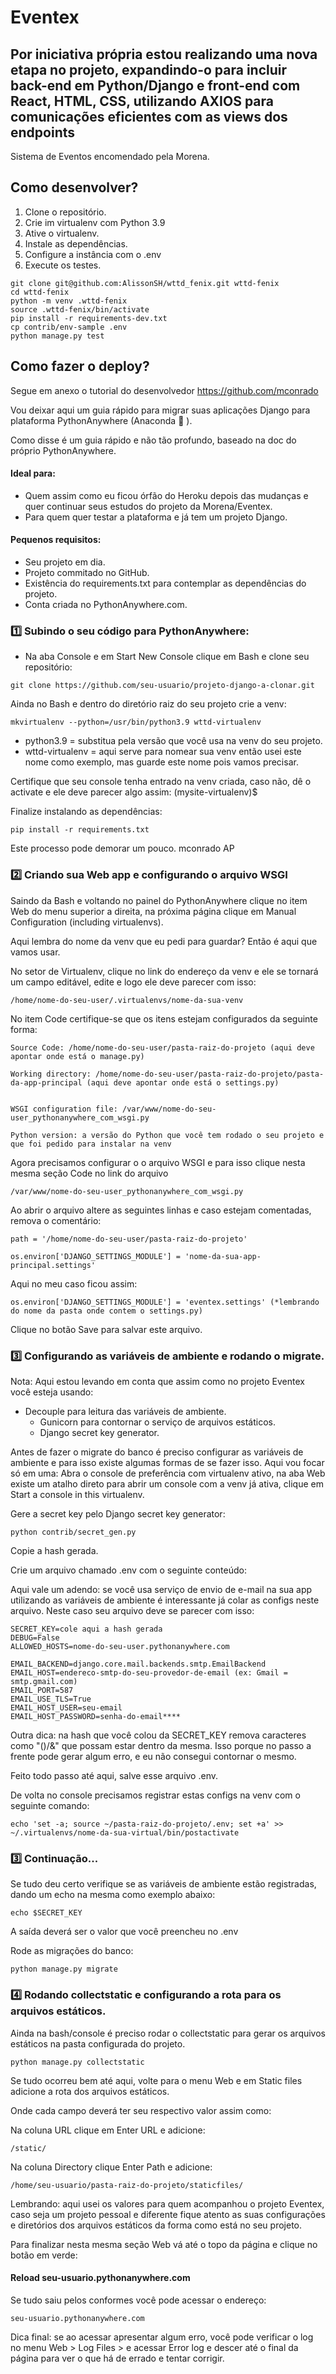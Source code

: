# Eventex

## Por iniciativa própria estou realizando uma nova etapa no projeto, expandindo-o para incluir back-end em Python/Django e front-end com React, HTML, CSS, utilizando AXIOS para comunicações eficientes com as views dos endpoints

Sistema de Eventos encomendado pela Morena.

## Como desenvolver?

1. Clone o repositório.
2. Crie im virtualenv com Python 3.9
3. Ative o virtualenv.
4. Instale as dependências.
5. Configure a instância com o .env
6. Execute os testes.

```console
git clone git@github.com:AlissonSH/wttd_fenix.git wttd-fenix
cd wttd-fenix
python -m venv .wttd-fenix
source .wttd-fenix/bin/activate
pip install -r requirements-dev.txt
cp contrib/env-sample .env
python manage.py test
```

## Como fazer o deploy?

Segue em anexo o tutorial do desenvolvedor https://github.com/mconrado

Vou deixar aqui um guia rápido para migrar suas aplicações Django para plataforma PythonAnywhere (Anaconda 🐍 ).

Como disse é um guia rápido e não tão profundo, baseado na doc do próprio PythonAnywhere.

#### Ideal para: 
- Quem assim como eu ficou órfão do Heroku depois das mudanças e quer continuar seus estudos do projeto da Morena/Eventex.
- Para quem quer testar a plataforma e já tem um projeto Django.

#### Pequenos requisitos: 
- Seu projeto em dia.
- Projeto commitado no GitHub.
- Existência do requirements.txt para contemplar as dependências do projeto.
- Conta criada no PythonAnywhere.com.

### 1️⃣ Subindo o seu código para PythonAnywhere: 
- Na aba Console e em Start New Console clique em Bash e clone seu repositório:

```console
git clone https://github.com/seu-usuario/projeto-django-a-clonar.git
```

Ainda no Bash e dentro do diretório raiz do seu projeto crie a venv:

```console
mkvirtualenv --python=/usr/bin/python3.9 wttd-virtualenv
```

- python3.9 = substitua pela versão que você usa na venv do seu projeto.
- wttd-virtualenv = aqui serve para nomear sua venv então usei este nome como exemplo, mas guarde este nome pois vamos precisar.

Certifique que seu console tenha entrado na venv criada, caso não, dê o activate e ele deve parecer algo assim: (mysite-virtualenv)$

Finalize instalando as dependências:

```console
pip install -r requirements.txt
```

Este processo pode demorar um pouco. mconrado AP

### 2️⃣ Criando sua Web app e configurando o arquivo WSGI

Saindo da Bash e voltando no painel do PythonAnywhere clique no item Web do menu superior a direita, na próxima página clique em Manual Configuration (including virtualenvs).

Aqui lembra do nome da venv que eu pedi para guardar? Então é aqui que vamos usar.

No setor de Virtualenv, clique no link do endereço da venv e ele se tornará um campo editável, edite e logo ele deve parecer com isso:

```console
/home/nome-do-seu-user/.virtualenvs/nome-da-sua-venv
```

No item Code certifique-se que os itens estejam configurados da seguinte forma:

```console
Source Code: /home/nome-do-seu-user/pasta-raiz-do-projeto (aqui deve apontar onde está o manage.py)
```

```console
Working directory: /home/nome-do-seu-user/pasta-raiz-do-projeto/pasta-da-app-principal (aqui deve apontar onde está o settings.py)
```

```console
  
WSGI configuration file: /var/www/nome-do-seu-user_pythonanywhere_com_wsgi.py
```

```console
Python version: a versão do Python que você tem rodado o seu projeto e que foi pedido para instalar na venv
```

Agora precisamos configurar o o arquivo WSGI e para isso clique nesta mesma seção Code no link do arquivo

```console   
/var/www/nome-do-seu-user_pythonanywhere_com_wsgi.py
```

Ao abrir o arquivo altere as seguintes linhas e caso estejam comentadas, remova o comentário:

```console
path = '/home/nome-do-seu-user/pasta-raiz-do-projeto'

os.environ['DJANGO_SETTINGS_MODULE'] = 'nome-da-sua-app-principal.settings'
```

Aqui no meu caso ficou assim:

```console
os.environ['DJANGO_SETTINGS_MODULE'] = 'eventex.settings' (*lembrando do nome da pasta onde contem o settings.py)
```

Clique no botão Save para salvar este arquivo.

### 3️⃣ Configurando as variáveis de ambiente e rodando o migrate.

Nota: Aqui estou levando em conta que assim como no projeto Eventex você esteja usando:

- Decouple para leitura das variáveis de ambiente.
  - Gunicorn para contornar o serviço de arquivos estáticos.
  - Django secret key generator.

Antes de fazer o migrate do banco é preciso configurar as variáveis de ambiente e para isso existe algumas formas de se fazer isso.
Aqui vou focar só em uma:
Abra o console de preferência com virtualenv ativo, na aba Web existe um atalho direto para abrir um console com a venv já ativa, clique em Start a console in this virtualenv.

Gere a secret key pelo Django secret key generator:

```console
python contrib/secret_gen.py
```

Copie a hash gerada.

Crie um arquivo chamado .env com o seguinte conteúdo:

Aqui vale um adendo: se você usa serviço de envio de e-mail na sua app utilizando as variáveis de ambiente é interessante já colar as configs neste arquivo.
Neste caso seu arquivo deve se parecer com isso:

```console
SECRET_KEY=cole aqui a hash gerada
DEBUG=False
ALLOWED_HOSTS=nome-do-seu-user.pythonanywhere.com

EMAIL_BACKEND=django.core.mail.backends.smtp.EmailBackend
EMAIL_HOST=endereco-smtp-do-seu-provedor-de-email (ex: Gmail = smtp.gmail.com)
EMAIL_PORT=587
EMAIL_USE_TLS=True
EMAIL_HOST_USER=seu-email
EMAIL_HOST_PASSWORD=senha-do-email****
```

Outra dica: na hash que você colou da SECRET_KEY remova caracteres como "()/&" que possam estar dentro da mesma.
Isso porque no passo a frente pode gerar algum erro, e eu não consegui contornar o mesmo.

Feito todo passo até aqui, salve esse arquivo .env.

De volta no console precisamos registrar estas configs na venv com o seguinte comando:

```console
echo 'set -a; source ~/pasta-raiz-do-projeto/.env; set +a' >> ~/.virtualenvs/nome-da-sua-virtual/bin/postactivate
```
### 3️⃣ Continuação...

Se tudo deu certo verifique se as variáveis de ambiente estão registradas, dando um echo na mesma como exemplo abaixo:

```console
echo $SECRET_KEY
```
A saída deverá ser o valor que você preencheu no .env

Rode as migrações do banco:

```console
python manage.py migrate
```

### 4️⃣ Rodando collectstatic e configurando a rota para os arquivos estáticos.

Ainda na bash/console é preciso rodar o collectstatic para gerar os arquivos estáticos na pasta configurada do projeto.

```console
python manage.py collectstatic
```

Se tudo ocorreu bem até aqui, volte para o menu Web e em Static files adicione a rota dos arquivos estáticos.

Onde cada campo deverá ter seu respectivo valor assim como:

Na coluna URL clique em Enter URL e adicione:

```console
/static/
```

Na coluna Directory clique Enter Path e adicione:

```console
/home/seu-usuario/pasta-raiz-do-projeto/staticfiles/
```

Lembrando: aqui usei os valores para quem acompanhou o projeto Eventex, caso seja um projeto pessoal e diferente fique atento as suas configurações e diretórios dos arquivos estáticos da forma como está no seu projeto.

Para finalizar nesta mesma seção Web vá até o topo da página e clique no botão em verde:

#### Reload seu-usuario.pythonanywhere.com

Se tudo saiu pelos conformes você pode acessar o endereço:

```console
seu-usuario.pythonanywhere.com
```

Dica final: se ao acessar apresentar algum erro, você pode verificar o log no menu Web > Log Files > e acessar Error log e descer até o final da página para ver o que há de errado e tentar corrigir.
